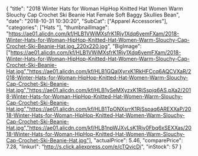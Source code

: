 {
	"title": "2018 Winter Hats for Woman HipHop Knitted Hat Women Warm Slouchy Cap Crochet Ski Beanie Hat Female Soft Baggy Skullies Bean",
	"date": "2018-10-31 10:30:20",
	"SubCat": ["Apparel Accessories"],
	"categories": ["Hats "],
	"thumbnailImage": "https://ae01.alicdn.com/kf/HLB1VWiMXsfrK1Rjy1Xdq6yemFXam/2018-Winter-Hats-for-Woman-HipHop-Knitted-Hat-Women-Warm-Slouchy-Cap-Crochet-Ski-Beanie-Hat.jpg_220x220.jpg",
	"BigImage": ["https://ae01.alicdn.com/kf/HLB1VWiMXsfrK1Rjy1Xdq6yemFXam/2018-Winter-Hats-for-Woman-HipHop-Knitted-Hat-Women-Warm-Slouchy-Cap-Crochet-Ski-Beanie-Hat.jpg","https://ae01.alicdn.com/kf/HLB1GQaIXyrxK1RkHFCcq6AQCVXaR/2018-Winter-Hats-for-Woman-HipHop-Knitted-Hat-Women-Warm-Slouchy-Cap-Crochet-Ski-Beanie-Hat.jpg","https://ae01.alicdn.com/kf/HLB1ySeMXyzxK1RjSspjq6AS.pXa2/2018-Winter-Hats-for-Woman-HipHop-Knitted-Hat-Women-Warm-Slouchy-Cap-Crochet-Ski-Beanie-Hat.jpg","https://ae01.alicdn.com/kf/HLB1TpONXsrrK1RjSspaq6AREXXaP/2018-Winter-Hats-for-Woman-HipHop-Knitted-Hat-Women-Warm-Slouchy-Cap-Crochet-Ski-Beanie-Hat.jpg","https://ae01.alicdn.com/kf/HLB1npWJXvLsK1Rjy0Fbq6xSEXXas/2018-Winter-Hats-for-Woman-HipHop-Knitted-Hat-Women-Warm-Slouchy-Cap-Crochet-Ski-Beanie-Hat.jpg"],
	"actualPrice": 5.46,
	"comparePrice": 7.28,
	"linkurl": "http://s.click.aliexpress.com/e/cTQvicDi",
	"inStock": 57
}
